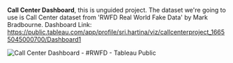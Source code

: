 **Call Center Dashboard**, this is unguided project. The dataset we're going to use is Call Center dataset from 'RWFD Real World Fake Data' by Mark Bradbourne.
   Dashboard Link: https://public.tableau.com/app/profile/sri.hartina/viz/callcenterproject_16655045000700/Dashboard1
   
![Call Center Dashboard - #RWFD - Tableau Public](https://user-images.githubusercontent.com/110084624/233933765-d7a94d7d-22fe-4b25-8e9e-bf4166cb50fc.png)
